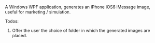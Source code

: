 A Windows WPF application, generates an iPhone iOS6 iMessage image, useful for marketing / simulation.

Todos:

1. Offer the user the choice of folder in which the generated images are placed.


